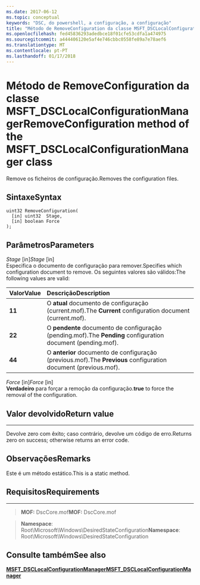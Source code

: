 ```yaml
---
ms.date: 2017-06-12
ms.topic: conceptual
keywords: "DSC, do powershell, a configuração, a configuração"
title: "Método de RemoveConfiguration da classe MSFT_DSCLocalConfigurationManager"
ms.openlocfilehash: fed45836293adedbce18f01cfe53cdfa1a474975
ms.sourcegitcommit: a444406120e5af4e746cbbc0558fe89a7e78aef6
ms.translationtype: MT
ms.contentlocale: pt-PT
ms.lasthandoff: 01/17/2018
---
```

# <a name="removeconfiguration-method-of-the-msftdsclocalconfigurationmanager-class"></a><span data-ttu-id="271d0-103">Método de RemoveConfiguration da classe MSFT_DSCLocalConfigurationManager</span><span class="sxs-lookup"><span data-stu-id="271d0-103">RemoveConfiguration method of the MSFT_DSCLocalConfigurationManager class</span></span>

<span data-ttu-id="271d0-104">Remove os ficheiros de configuração.</span><span class="sxs-lookup"><span data-stu-id="271d0-104">Removes the configuration files.</span></span>

<a name="syntax"></a><span data-ttu-id="271d0-105">Sintaxe</span><span class="sxs-lookup"><span data-stu-id="271d0-105">Syntax</span></span>
------

```mof
uint32 RemoveConfiguration(
  [in] uint32  Stage,
  [in] boolean Force
);
```

<a name="parameters"></a><span data-ttu-id="271d0-106">Parâmetros</span><span class="sxs-lookup"><span data-stu-id="271d0-106">Parameters</span></span>
----------

<span data-ttu-id="271d0-107">*Stage* \[in\]</span><span class="sxs-lookup"><span data-stu-id="271d0-107">*Stage* \[in\]</span></span>  
<span data-ttu-id="271d0-108">Especifica o documento de configuração para remover.</span><span class="sxs-lookup"><span data-stu-id="271d0-108">Specifies which configuration document to remove.</span></span> <span data-ttu-id="271d0-109">Os seguintes valores são válidos:</span><span class="sxs-lookup"><span data-stu-id="271d0-109">The following values are valid:</span></span>

|<span data-ttu-id="271d0-110">Valor</span><span class="sxs-lookup"><span data-stu-id="271d0-110">Value</span></span> |<span data-ttu-id="271d0-111">Descrição</span><span class="sxs-lookup"><span data-stu-id="271d0-111">Description</span></span> |
|:--- |:---|
|<span data-ttu-id="271d0-112">**1**</span><span class="sxs-lookup"><span data-stu-id="271d0-112">**1**</span></span> | <span data-ttu-id="271d0-113">O **atual** documento de configuração (current.mof).</span><span class="sxs-lookup"><span data-stu-id="271d0-113">The **Current** configuration document (current.mof).</span></span> |
|<span data-ttu-id="271d0-114">**2**</span><span class="sxs-lookup"><span data-stu-id="271d0-114">**2**</span></span> | <span data-ttu-id="271d0-115">O **pendente** documento de configuração (pending.mof).</span><span class="sxs-lookup"><span data-stu-id="271d0-115">The **Pending** configuration document (pending.mof).</span></span>  |
|<span data-ttu-id="271d0-116">**4**</span><span class="sxs-lookup"><span data-stu-id="271d0-116">**4**</span></span> | <span data-ttu-id="271d0-117">O **anterior** documento de configuração (previous.mof).</span><span class="sxs-lookup"><span data-stu-id="271d0-117">The **Previous** configuration document (previous.mof).</span></span> |

<span data-ttu-id="271d0-118">*Force* \[in\]</span><span class="sxs-lookup"><span data-stu-id="271d0-118">*Force* \[in\]</span></span>  
<span data-ttu-id="271d0-119">**Verdadeiro** para forçar a remoção da configuração.</span><span class="sxs-lookup"><span data-stu-id="271d0-119">**true** to force the removal of the configuration.</span></span>

## <a name="return-value"></a><span data-ttu-id="271d0-120">Valor devolvido</span><span class="sxs-lookup"><span data-stu-id="271d0-120">Return value</span></span>
------------

<span data-ttu-id="271d0-121">Devolve zero com êxito; caso contrário, devolve um código de erro.</span><span class="sxs-lookup"><span data-stu-id="271d0-121">Returns zero on success; otherwise returns an error code.</span></span>

## <a name="remarks"></a><span data-ttu-id="271d0-122">Observações</span><span class="sxs-lookup"><span data-stu-id="271d0-122">Remarks</span></span>

<span data-ttu-id="271d0-123">Este é um método estático.</span><span class="sxs-lookup"><span data-stu-id="271d0-123">This is a static method.</span></span>

## <a name="requirements"></a><span data-ttu-id="271d0-124">Requisitos</span><span class="sxs-lookup"><span data-stu-id="271d0-124">Requirements</span></span>
------------
><span data-ttu-id="271d0-125">**MOF:** DscCore.mof</span><span class="sxs-lookup"><span data-stu-id="271d0-125">**MOF:** DscCore.mof</span></span>

><span data-ttu-id="271d0-126">**Namespace**: Root\Microsoft\Windows\DesiredStateConfiguration</span><span class="sxs-lookup"><span data-stu-id="271d0-126">**Namespace**: Root\Microsoft\Windows\DesiredStateConfiguration</span></span>


## <a name="see-also"></a><span data-ttu-id="271d0-127">Consulte também</span><span class="sxs-lookup"><span data-stu-id="271d0-127">See also</span></span>


[<span data-ttu-id="271d0-128">**MSFT_DSCLocalConfigurationManager**</span><span class="sxs-lookup"><span data-stu-id="271d0-128">**MSFT_DSCLocalConfigurationManager**</span></span>](msft-dsclocalconfigurationmanager.md)


 

 



